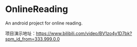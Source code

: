 # OnlineReading
An android project for online reading.

项目演示地址：https://www.bilibili.com/video/BV1zo4y1D7bk?spm_id_from=333.999.0.0

